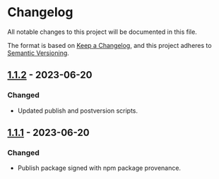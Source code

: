 # Changelog
All notable changes to this project will be documented in this file.

The format is based on [Keep a Changelog](https://keepachangelog.com/en/1.1.0/),
and this project adheres to [Semantic Versioning](https://semver.org/spec/v2.0.0.html).

## [1.1.2] - 2023-06-20
### Changed
- Updated publish and postversion scripts.

## [1.1.1] - 2023-06-20
### Changed
- Publish package signed with npm package provenance.

[1.1.2]: https://github.com/voorhoede/datocms-plugin-custom-page/compare/v1.1.1...v1.1.2
[1.1.1]: https://github.com/voorhoede/datocms-plugin-custom-page/compare/chore/automate-publishing...v1.1.1
